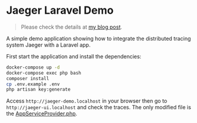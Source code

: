 # Jaeger Laravel Demo

> Please check the details at [my blog post](https://mauri870.github.io/blog/posts/opentracing-jaeger-laravel).

A simple demo application showing how to integrate the distributed tracing system Jaeger with a Laravel app.

First start the application and install the dependencies:

```bash
docker-compose up -d
docker-compose exec php bash
composer install
cp .env.example .env
php artisan key:generate
```

Access `http://jaeger-demo.localhost` in your browser then go to `http://jaeger-ui.localhost` and check the traces. The only modified file is the [AppServiceProvider.php](app/Providers/AppServiceProvider.php).